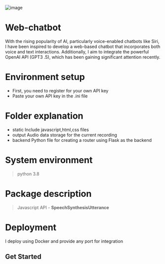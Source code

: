  ![image](https://github.com/JunTingLu/web-chatbot/assets/135250298/011ab1a7-6739-4474-90db-cd6cb7b3093d)
# Web-chatbot
With the rising popularity of AI, particularly voice-enabled chatbots like Siri, I have been inspired to develop a web-based chatbot that incorporates both voice and text interactions. 
Additionally, I aim to integrate the powerful OpenAI API (GPT3 .5), which has been gaining significant attention recently.

<h1> Environment setup </h1>
 
- First, you need to register for your own API key
- Paste your own API key in the .ini file

<h1> Folder explanation </h1>

-  static
   Include javascript,html,css files
-  output
   Audio data storage for the current recording 
-  backend
   Python file for creating a router using Flask as the backend
   
<h1> System environment </h1>

> python 3.8

<h1>Package description</h1>

> Javascript API - **SpeechSynthesisUtterance**

<h1> Deployment </h1>
I deploy using Docker and provide any port for integration

<h2> Get Started</h2>
